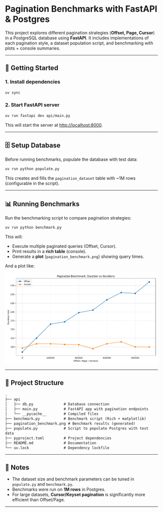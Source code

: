 # Pagination Benchmarks with FastAPI & Postgres

This project explores different pagination strategies (**Offset, Page, Cursor**) in a PostgreSQL database using **FastAPI**.
It includes implementations of each pagination style, a dataset population script, and benchmarking with plots + console summaries.

---

## 🚀 Getting Started

### 1. Install dependencies

```bash
uv sync
```

### 2. Start FastAPI server

```bash
uv run fastapi dev api/main.py
```

This will start the server at [http://localhost:8000](http://localhost:8000).

---

## 🗄️ Setup Database

Before running benchmarks, populate the database with test data:

```bash
uv run python populate.py
```

This creates and fills the `pagination_dataset` table with ~1M rows (configurable in the script).

---

## 📊 Running Benchmarks

Run the benchmarking script to compare pagination strategies:

```bash
uv run python benchmark.py
```

This will:

* Execute multiple paginated queries (Offset, Cursor).
* Print results in a **rich table** (console).
* Generate a **plot** (`pagination_benchmark.png`) showing query times.


And a plot like:

![Pagination Benchmark](pagination_benchmark.png)

---

## 📌 Project Structure

```
.
├── api
│   ├── db.py              # Database connection
│   ├── main.py            # FastAPI app with pagination endpoints
│   └── __pycache__        # Compiled files
├── benchmark.py           # Benchmark script (Rich + matplotlib)
├── pagination_benchmark.png # Benchmark results (generated)
├── populate.py            # Script to populate Postgres with test data
├── pyproject.toml         # Project dependencies
├── README.md              # Documentation
└── uv.lock                # Dependency lockfile
```

---

## 📝 Notes

* The dataset size and benchmark parameters can be tuned in `populate.py` and `benchmark.py`.
* Benchmarks were run on **1M rows** in Postgres.
* For large datasets, **Cursor/Keyset pagination** is significantly more efficient than Offset/Page.

---
